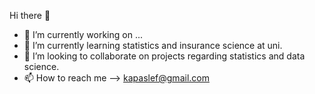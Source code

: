  Hi there 👋

- 🔭 I’m currently working on ...
- 🌱 I’m currently learning statistics and insurance science at uni.
- 👯 I’m looking to collaborate on projects regarding statistics and data science.
- 📫 How to reach me --> kapaslef@gmail.com

